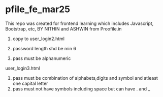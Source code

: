 # pfile_fe_mar25
This repo was created for frontend learning which includes Javascript, Bootstrap, etc, BY NITHIN and ASHWIN from Proofile.in


1. copy to user_login2.html 

1. password length shd be min 6
2. pass must be alphanumeric

user_login3.html
1. pass must be combination of alphabets,digits and symbol and atleast one capital letter
2. pass must not have symbols including space but can have . and _


